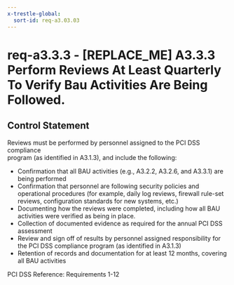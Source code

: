 ```yaml
---
x-trestle-global:
  sort-id: req-a3.03.03
---
```


# req-a3.3.3 - \[REPLACE_ME\] A3.3.3 Perform Reviews At Least Quarterly To Verify Bau Activities Are Being Followed.

## Control Statement

Reviews must be performed by personnel assigned to the PCI DSS compliance\
program (as identified in A3.1.3), and include the following:

* Confirmation that all BAU activities (e.g., A3.2.2, A3.2.6,
and A3.3.1) are being performed
* Confirmation that personnel are following security policies and
operational procedures (for example, daily log reviews,
firewall rule-set reviews, configuration standards for new systems, etc.)
* Documenting how the reviews were completed, including how all BAU activities
were verified as being in place.
* Collection of documented evidence as required for the annual
PCI DSS assessment
* Review and sign off of results by personnel assigned responsibility for
the PCI DSS compliance program (as identified in A3.1.3)
* Retention of records and documentation for at least 12 months,
covering all BAU activities

PCI DSS Reference: Requirements 1-12
